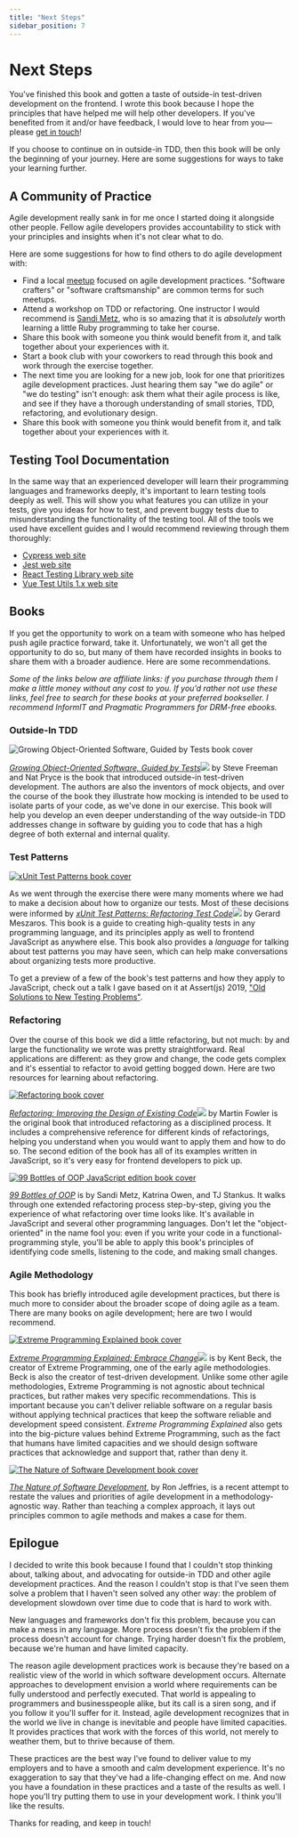 ```yaml
---
title: "Next Steps"
sidebar_position: 7
---
```


# Next Steps

You've finished this book and gotten a taste of outside-in test-driven development on the frontend. I wrote this book because I hope the principles that have helped me will help other developers. If you've benefited from it and/or have feedback, I would love to hear from you—please [get in touch](/connect)!

If you choose to continue on in outside-in TDD, then this book will be only the beginning of your journey. Here are some suggestions for ways to take your learning further.

## A Community of Practice

Agile development really sank in for me once I started doing it alongside other people. Fellow agile developers provides accountability to stick with your principles and insights when it's not clear what to do.

Here are some suggestions for how to find others to do agile development with:

- Find a local [meetup](https://www.meetup.com/) focused on agile development practices. "Software crafters" or "software craftsmanship" are common terms for such meetups.
- Attend a workshop on TDD or refactoring. One instructor I would recommend is [Sandi Metz](https://www.sandimetz.com/courses), who is so amazing that it is *absolutely* worth learning a little Ruby programming to take her course.
- Share this book with someone you think would benefit from it, and talk together about your experiences with it.
- Start a book club with your coworkers to read through this book and work through the exercise together.
- The next time you are looking for a new job, look for one that prioritizes agile development practices. Just hearing them say "we do agile" or "we do testing" isn't enough: ask them what their agile process is like, and see if they have a thorough understanding of small stories, TDD, refactoring, and evolutionary design.
- Share this book with someone you think would benefit from it, and talk together about your experiences with it.

## Testing Tool Documentation

In the same way that an experienced developer will learn their programming languages and frameworks deeply, it's important to learn testing tools deeply as well. This will show you what features you can utilize in your tests, give you ideas for how to test, and prevent buggy tests due to misunderstanding the functionality of the testing tool. All of the tools we used have excellent guides and I would recommend reviewing through them thoroughly:

- [Cypress web site](https://www.cypress.io)
- [Jest web site](https://jestjs.io)
- [React Testing Library web site](https://testing-library.com/react)
- [Vue Test Utils 1.x web site](https://v1.test-utils.vuejs.org)

## Books

If you get the opportunity to work on a team with someone who has helped push agile practice forward, take it. Unfortunately, we won't all get the opportunity to do so, but many of them have recorded insights in books to share them with a broader audience. Here are some recommendations.

*Some of the links below are affiliate links: if you purchase through them I make a little money without any cost to you. If you’d rather not use these links, feel free to search for these books at your preferred bookseller. I recommend InformIT and Pragmatic Programmers for DRM-free ebooks.*

### Outside-In TDD

<div className="media">
  <img src="/images/growing-object-oriented-software.jpg" title="Growing Object-Oriented Software, Guided by Tests book cover" className="media-image" />
  <p className="media-description">
    <a href="https://click.linksynergy.com/link?id=9YtTAZ2g23E&offerid=145238.681793&type=2&murl=https%3A%2F%2Fwww.informit.com%2Ftitle%2F9780321503626"><em>Growing Object-Oriented Software, Guided by Tests</em></a><img border={0} width={1} height={1} src="https://ad.linksynergy.com/fs-bin/show?id=9YtTAZ2g23E&bids=145238.681793&type=2&subid=0" /> by Steve Freeman and Nat Pryce is the book that introduced outside-in test-driven development. The authors are also the inventors of mock objects, and over the course of the book they illustrate how mocking is intended to be used to isolate parts of your code, as we've done in our exercise. This book will help you develop an even deeper understanding of the way outside-in TDD addresses change in software by guiding you to code that has a high degree of both external and internal quality.
  </p>
</div>

### Test Patterns

<div className="media">
  <a href="https://www.informit.com/store/xunit-test-patterns-refactoring-test-code-9780131495050" target="_blank"><img src="/images/xunit-test-patterns.jpg" title="xUnit Test Patterns book cover" className="media-image" /></a>
  <p className="media-description">
    As we went through the exercise there were many moments where we had to make a decision about how to organize our tests. Most of these decisions were informed by <a href="https://click.linksynergy.com/link?id=9YtTAZ2g23E&offerid=145238.1694771&type=2&murl=https%3A%2F%2Fwww.informit.com%2Ftitle%2F9780132800051"><em>xUnit Test Patterns: Refactoring Test Code</em></a><img border={0} width={1} height={1} src="https://ad.linksynergy.com/fs-bin/show?id=9YtTAZ2g23E&bids=145238.1694771&type=2&subid=0" /> by Gerard Meszaros. This book is a guide to creating high-quality tests in any programming language, and its principles apply as well to frontend JavaScript as anywhere else. This book also provides a <em>language</em> for talking about test patterns you may have seen, which can help make conversations about organizing tests more productive.
  </p>
</div>

To get a preview of a few of the book's test patterns and how they apply to JavaScript, check out a talk I gave based on it at Assert(js) 2019, ["Old Solutions to New Testing Problems"][old-solutions].


### Refactoring

Over the course of this book we did a little refactoring, but not much: by and large the functionality we wrote was pretty straightforward. Real applications are different: as they grow and change, the code gets complex and it's essential to refactor to avoid getting bogged down. Here are two resources for learning about refactoring.

<div className="media">
  <a href="https://www.informit.com/store/refactoring-improving-the-design-of-existing-code-9780134757711" target="_blank"><img src="/images/refactoring.jpg" title="Refactoring book cover" className="media-image" /></a>
  <p className="media-description">
    <a href="https://click.linksynergy.com/link?id=9YtTAZ2g23E&offerid=145238.2754839&type=2&murl=https%3A%2F%2Fwww.informit.com%2Ftitle%2F9780134757599"><em>Refactoring: Improving the Design of Existing Code</em></a><img border={0} width={1} height={1} src="https://ad.linksynergy.com/fs-bin/show?id=9YtTAZ2g23E&bids=145238.2754839&type=2&subid=0" /> by Martin Fowler is the original book that introduced refactoring as a disciplined process. It includes a comprehensive reference for different kinds of refactorings, helping you understand when you would want to apply them and how to do so. The second edition of the book has all of its examples written in JavaScript, so it's very easy for frontend developers to pick up.
  </p>
</div>

<div className="media">
  <a href="https://www.sandimetz.com/99bottles" target="_blank"><img src="/images/99-bottles-of-oop.jpg" title="99 Bottles of OOP JavaScript edition book cover" className="media-image" /></a>
  <p className="media-description">
    <a href="https://www.sandimetz.com/99bottles" target="_blank"><em>99 Bottles of OOP</em></a> is by Sandi Metz, Katrina Owen, and TJ Stankus. It walks through one extended refactoring process step-by-step, giving you the experience of what refactoring over time looks like. It's available in JavaScript and several other programming languages. Don't let the "object-oriented" in the name fool you: even if you write your code in a functional-programming style, you'll be able to apply this book's principles of identifying code smells, listening to the code, and making small changes.
  </p>
</div>

### Agile Methodology

This book has briefly introduced agile development practices, but there is much more to consider about the broader scope of doing agile as a team. There are many books on agile development; here are two I would recommend.

<div className="media">
  <a href="https://www.informit.com/store/extreme-programming-explained-embrace-change-9780321278654" target="_blank"><img src="/images/extreme-programming-explained.jpg" title="Extreme Programming Explained book cover" className="media-image" /></a>
  <p className="media-description">
    <a href="https://click.linksynergy.com/link?id=9YtTAZ2g23E&offerid=145238.173981&type=2&murl=https%3A%2F%2Fwww.informit.com%2Ftitle%2F9780321278654"><em>Extreme Programming Explained: Embrace Change</em></a><img border={0} width={1} height={1} src="https://ad.linksynergy.com/fs-bin/show?id=9YtTAZ2g23E&bids=145238.173981&type=2&subid=0" /> is by Kent Beck, the creator of Extreme Programming, one of the early agile methodologies. Beck is also the creator of test-driven development. Unlike some other agile methodologies, Extreme Programming is not agnostic about technical practices, but rather makes very specific recommendations. This is important because you can't deliver reliable software on a regular basis without applying technical practices that keep the software reliable and development speed consistent. <em>Extreme Programming Explained</em> also gets into the big-picture values behind Extreme Programming, such as the fact that humans have limited capacities and we should design software practices that acknowledge and support that, rather than deny it.
  </p>
</div>

<div className="media">
  <a href="https://pragprog.com/book/rjnsd/the-nature-of-software-development" target="_blank"><img src="/images/nature-of-software-development.jpg" title="The Nature of Software Development book cover" className="media-image" /></a>
  <p className="media-description">
    <a href="https://pragprog.com/titles/rjnsd/the-nature-of-software-development/" target="_blank"><em>The Nature of Software Development</em></a>, by Ron Jeffries, is a recent attempt to restate the values and priorities of agile development in a methodology-agnostic way. Rather than teaching a complex approach, it lays out principles common to agile methods and makes a case for them.
  </p>
</div>


## Epilogue
I decided to write this book because I found that I couldn't stop thinking about, talking about, and advocating for outside-in TDD and other agile development practices. And the reason I couldn't stop is that I've seen them solve a problem that I haven't seen solved any other way: the problem of development slowdown over time due to code that is hard to work with.

New languages and frameworks don't fix this problem, because you can make a mess in any language. More process doesn't fix the problem if the process doesn't account for change. Trying harder doesn't fix the problem, because we're human and have limited capacity.

The reason agile development practices work is because they're based on a realistic view of the world in which software development occurs. Alternate approaches to development envision a world where requirements can be fully understood and perfectly executed. That world is appealing to programmers and businesspeople alike, but its call is a siren song, and if you follow it you'll suffer for it. Instead, agile development recognizes that in the world we live in change is inevitable and people have limited capacities. It provides practices that work with the forces of this world, not merely to weather them, but to thrive because of them.

These practices are the best way I've found to deliver value to my employers and to have a smooth and calm development experience. It's no exaggeration to say that they've had a life-changing effect on me. And now you have a foundation in these practices and a taste of the results as well. I hope you'll try putting them to use in your development work. I think you'll like the results.

Thanks for reading, and keep in touch!


[old-solutions]: https://youtu.be/OwbgFbr83Jk
